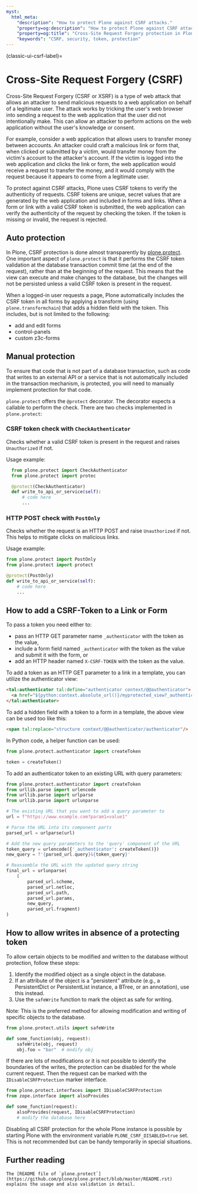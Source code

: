 ```yaml
---
myst:
  html_meta:
    "description": "How to protect Plone against CSRF attacks."
    "property=og:description": "How to protect Plone against CSRF attacks."
    "property=og:title": "Cross-Site Request Forgery protection in Plone"
    "keywords": "CSRF, security, token, protection"
---
```


(classic-ui-csrf-label)=

# Cross-Site Request Forgery (CSRF)

Cross-Site Request Forgery (CSRF or XSRF) is a type of web attack that allows an attacker to send malicious requests to a web application on behalf of a legitimate user.
The attack works by tricking the user's web browser into sending a request to the web application that the user did not intentionally make.
This can allow an attacker to perform actions on the web application without the user's knowledge or consent.

For example, consider a web application that allows users to transfer money between accounts.
An attacker could craft a malicious link or form that, when clicked or submitted by a victim, would transfer money from the victim's account to the attacker's account.
If the victim is logged into the web application and clicks the link or form, the web application would receive a request to transfer the money, and it would comply with the request because it appears to come from a legitimate user.

To protect against CSRF attacks, Plone uses CSRF tokens to verify the authenticity of requests.
CSRF tokens are unique, secret values that are generated by the web application and included in forms and links.
When a form or link with a valid CSRF token is submitted, the web application can verify the authenticity of the request by checking the token.
If the token is missing or invalid, the request is rejected.

## Auto protection

In Plone, CSRF protection is done almost transparently by [plone.protect](https://pypi.org/project/plone.protect/).
One important aspect of `plone.protect` is that it performs the CSRF token validation at the database transaction commit time (at the end of the request), rather than at the beginning of the request.
This means that the view can execute and make changes to the database, but the changes will not be persisted unless a valid CSRF token is present in the request.

When a logged-in user requests a page, Plone automatically includes the CSRF token in all forms by applying a transform (using `plone.transformchain`) that adds a hidden field with the token.
This includes, but is not limited to the following:

- add and edit forms
- control-panels
- custom z3c-forms

## Manual protection

To ensure that code that is not part of a database transaction, such as code that writes to an external API or a service that is not automatically included in the transaction mechanism, is protected, you will need to manually implement protection for that code.

`plone.protect` offers the `@protect` decorator.
The decorator expects a callable to perform the check.
There are two checks implemented in `plone.protect`:

### CSRF token check with `CheckAuthenticator`

Checks whether a valid CSRF token is present in the request and raises `Unauthorized` if not.

Usage example:

```python
  from plone.protect import CheckAuthenticator
  from plone.protect import protec

  @protect(CheckAuthenticator)
  def write_to_api_or_service(self):
      # code here
      ...
  ```

### HTTP POST check with `PostOnly`

Checks whether the request is an HTTP POST and raise `Unauthorized` if not.
This helps to mitigate clicks on malicious links.

Usage example:

```python
from plone.protect import PostOnly
from plone.protect import protect

@protect(PostOnly)
def write_to_api_or_service(self):
    # code here
    ...
```

## How to add a CSRF-Token to a Link or Form

To pass a token you need either to:

- pass an HTTP GET parameter name `_authenticator` with the token as the value,
- include a form field named `_authenticator` with the token as the value and submit it with the form, or
- add an HTTP header named `X-CSRF-TOKEN` with the token as the value.

To add a token as an HTTP GET parameter to a link in a template, you can utilize the authenticator view:

```html
<tal:authenticator tal:define="authenticator context/@@authenticator">
  <a href="${python:context.absolute_url()}/myprotected_view?_authenticator=${token}" />
</tal:authenticator>
```

To add a hidden field with a token to a form in a template, the above view can be used too like this:

```html
<span tal:replace="structure context/@@authenticator/authenticator"/>
```

In Python code, a helper function can be used:

```python
from plone.protect.authenticator import createToken

token = createToken()
```

To add an authenticator token to an existing URL with query parameters:

```python
from plone.protect.authenticator import createToken
from urllib.parse import urlencode
from urllib.parse import urlparse
from urllib.parse import urlunparse

# The existing URL that you want to add a query parameter to
url = f"https://www.example.com?param1=value1"

# Parse the URL into its component parts
parsed_url = urlparse(url)

# Add the new query parameters to the 'query' component of the URL
token_query = urlencode({'_authenticator': createToken()})
new_query = f'{parsed_url.query}&{token_query}'

# Reassemble the URL with the updated query string
final_url = urlunparse(
    (
        parsed_url.scheme,
        parsed_url.netloc,
        parsed_url.path,
        parsed_url.params,
        new_query,
        parsed_url.fragment)
)
```


## How to allow writes in absence of a protecting token

To allow certain objects to be modified and written to the database without protection, follow these steps:

1. Identify the modified object as a single object in the database.
2. If an attribute of the object is a "persistent" attribute (e.g., a PersistentDict or PersistentList instance, a BTree, or an annotation), use this instead.
3. Use the `safeWrite` function to mark the object as safe for writing.

Note: This is the preferred method for allowing modification and writing of specific objects to the database.

```python
from plone.protect.utils import safeWrite

def some_function(obj, request):
    safeWrite(obj, request)
    obj.foo = "bar"  # modify obj
```

If there are lots of modifications or it is not possible to identify the boundaries of the writes, the protection can be disabled for the whole current request.
Then the request can be marked with the `IDisableCSRFProtection` marker interface.

```python
from plone.protect.interfaces import IDisableCSRFProtection
from zope.interface import alsoProvides

def some_function(request):
    alsoProvides(request, IDisableCSRFProtection)
    # modify the database here
```

Disabling all CSRF protection for the whole Plone instance is possible by starting Plone with the environment variable `PLONE_CSRF_DISABLED=true` set.
This is not recommended but can be handy temporarily in special situations.


## Further reading

```{seealso}
The [README file of `plone.protect`](https://github.com/plone/plone.protect/blob/master/README.rst) explains the usage and also validation in detail.
```
